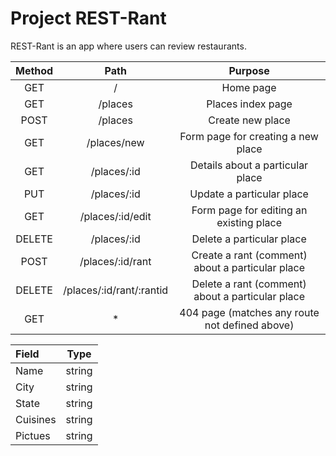 # Project REST-Rant

REST-Rant is an app where users can review restaurants.

| Method |    Path                     | Purpose     |
| :----: | :---------:                 | :---------: |
| GET    | /                           | Home page |
| GET    | /places                     | Places index page|
| POST   | /places                     | Create new place |
| GET    | /places/new                 | Form page for creating a new place |
| GET    | /places/:id                 | Details about a particular place |
| PUT    | /places/:id                 | Update a particular place |
| GET    | /places/:id/edit            | Form page for editing an existing place |
| DELETE | /places/:id                 | Delete a particular place |
| POST   | /places/:id/rant            | Create a rant (comment) about a particular place |
| DELETE | /places/:id/rant/:rantid    | Delete a rant (comment) about a particular place |
| GET    |  *                          | 404 page (matches any route not defined above) |


| Field     | Type     |
| :-------  | :------: |
| Name      | string   |
| City      | string   |
| State     | string   | 
| Cuisines  | string   |
| Pictues   | string   |
